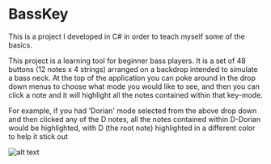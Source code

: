 # BassKey

This is a project I developed in C# in order to teach myself some of the basics.

This project is a learning tool for beginner bass players. It is a set of 48 buttons (12 notes x 4 strings) arranged on a backdrop
intended to simulate a bass neck. At the top of the application you can poke around in the drop down menus to choose what mode
you would like to see, and then you can click a note and it will highlight all the notes contained within that key-mode.

For example, if you had 'Dorian' mode selected from the above drop down and then clicked any of the D notes, all the notes contained
within D-Dorian would be highlighted, with D (the root note) highlighted in a different color to help it stick out

![alt text](https://imgur.com/a/CMz29)
